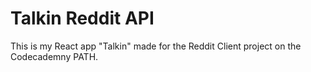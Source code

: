 # Talkin Reddit API

This is my React app "Talkin" made for the Reddit Client project on the Codecademny PATH.
